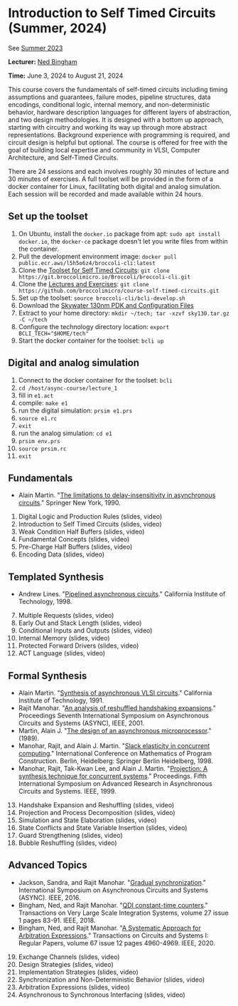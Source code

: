 # Introduction to Self Timed Circuits (Summer, 2024)
See [Summer 2023](https://github.com/broccolimicro/course-self-timed-circuits/tree/summer-2023)

**Lecturer:** [Ned Bingham](https://www.nedbingham.com/index.py)

**Time:** June 3, 2024 to August 21, 2024

This course covers the fundamentals of self-timed circuits including timing assumptions and guarantees, failure modes, pipeline structures, data encodings, conditional logic, internal memory, and non-deterministic behavior, hardware description languages for different layers of abstraction, and two design methodologies. It is designed with a bottom up approach, starting with circuitry and working its way up through more abstract representations. Background experience with programming is required, and circuit design is helpful but optional. The course is offered for free with the goal of building local expertise and community in VLSI, Computer Architecture, and Self-Timed Circuits.

There are 24 sessions and each involves roughly 30 minutes of lecture and 30 minutes of exercises. A full toolset will be provided in the form of a docker container for Linux, facilitating both digital and analog simulation. Each session will be recorded and made available within 24 hours.

## Set up the toolset
1. On Ubuntu, install the `docker.io` package from apt: `sudo apt install docker.io`, the `docker-ce` package doesn't let you write files from within the container.
2. Pull the development environment image: `docker pull public.ecr.aws/l5h5o6z4/broccoli-cli:latest`
3. Clone the [Toolset for Self Timed Circuits](https://git.broccolimicro.io/Broccoli/broccoli-cli.git): `git clone https://git.broccolimicro.io/Broccoli/broccoli-cli.git`
4. Clone the [Lectures and Exercises](https://github.com/broccolimicro/course-self-timed-circuits.git): `git clone https://github.com/broccolimicro/course-self-timed-circuits.git`
5. Set up the toolset: `source broccoli-cli/bcli-develop.sh`
6. Download the [Skywater 130nm PDK and Configuration Files](https://broccoli-hosting.s3.us-east-2.amazonaws.com/sky130.tar.gz)
7. Extract to your home directory: `mkdir ~/tech; tar -xzvf sky130.tar.gz -C ~/tech`
8. Configure the technology directory location: `export BCLI_TECH="$HOME/tech"`
9. Start the docker container for the toolset: `bcli up`

## Digital and analog simulation
1. Connect to the docker container for the toolset: `bcli`
2. `cd /host/async-course/lecture_1`
3. fill in `e1.act`
4. compile: `make e1`
5. run the digital simulation: `prsim e1.prs`
6. `source e1.rc`
7. `exit`
8. run the analog simulation: `cd e1`
9. `prsim env.prs`
10. `source prsim.rc`
11. `exit`

## Fundamentals
* Alain Martin. "[The limitations to delay-insensitivity in asynchronous circuits](https://apps.dtic.mil/sti/pdfs/ADA447737.pdf)." Springer New York, 1990.

1. Digital Logic and Production Rules (slides, video)
2. Introduction to Self Timed Circuits (slides, video)
3. Weak Condition Half Buffers (slides, video)
4. Fundamental Concepts (slides, video)
5. Pre-Charge Half Buffers (slides, video)
6. Encoding Data (slides, video)

## Templated Synthesis
* Andrew Lines. "[Pipelined asynchronous circuits](https://authors.library.caltech.edu/26834/5/CSTR1998.pdf)." California Institute of Technology, 1998.

7. Multiple Requests (slides, video)
8. Early Out and Stack Length (slides, video)
9. Conditional Inputs and Outputs (slides, video)
10. Internal Memory (slides, video)
11. Protected Forward Drivers (slides, video)
12. ACT Language (slides, video)

## Formal Synthesis
* Alain Martin. "[Synthesis of asynchronous VLSI circuits](https://authors.library.caltech.edu/26746/2/postscript.pdf)." California Institute of Technology, 1991.
* Rajit Manohar. "[An analysis of reshuffled handshaking expansions](https://csl.yale.edu/~rajit/ps/2phase.pdf)." Proceedings Seventh International Symposium on Asynchronous Circuits and Systems (ASYNC), IEEE, 2001.
* Martin, Alain J. "[The design of an asynchronous microprocessor](https://authors.library.caltech.edu/26709/2/postscript.pdf)." (1989).
* Manohar, Rajit, and Alain J. Martin. "[Slack elasticity in concurrent computing](https://csl.yale.edu/~rajit/ps/mpc98.pdf)." International Conference on Mathematics of Program Construction. Berlin, Heidelberg: Springer Berlin Heidelberg, 1998.
* Manohar, Rajit, Tak-Kwan Lee, and Alain J. Martin. "[Projection: A synthesis technique for concurrent systems](https://csl.yale.edu/~rajit/ps/proj.pdf)." Proceedings. Fifth International Symposium on Advanced Research in Asynchronous Circuits and Systems. IEEE, 1999.

13. Handshake Expansion and Reshuffling (slides, video)
14. Projection and Process Decomposition (slides, video)
15. Simulation and State Elaboration (slides, video)
16. State Conflicts and State Variable Insertion (slides, video)
17. Guard Strengthening (slides, video)
18. Bubble Reshuffling (slides, video)

## Advanced Topics
* Jackson, Sandra, and Rajit Manohar. "[Gradual synchronization](https://csl.yale.edu/~rajit/ps/gsync.pdf)." International Symposium on Asynchronous Circuits and Systems (ASYNC). IEEE, 2016.
* Bingham, Ned, and Rajit Manohar. "[QDI constant-time counters](https://www.nedbingham.com/papers/counter/QDI%20Constant%20Time%20Counters.pdf)." Transactions on Very Large Scale Integration Systems, volume 27 issue 1 pages 83-91. IEEE, 2018.
* Bingham, Ned, and Rajit Manohar. "[A Systematic Approach for Arbitration Expressions](https://nedbingham.com/papers/arbiters/A%20Systematic%20Approach%20for%20Arbitration%20Expressions.pdf)." Transactions on Circuits and Systems I: Regular Papers, volume 67 issue 12 pages 4960-4969. IEEE, 2020.

19. Exchange Channels (slides, video)
20. Design Strategies (slides, video)
21. Implementation Strategies (slides, video)
22. Synchronization and Non-Deterministic Behavior (slides, video)
23. Arbitration Expressions (slides, video)
24. Asynchronous to Synchronous Interfacing (slides, video)
